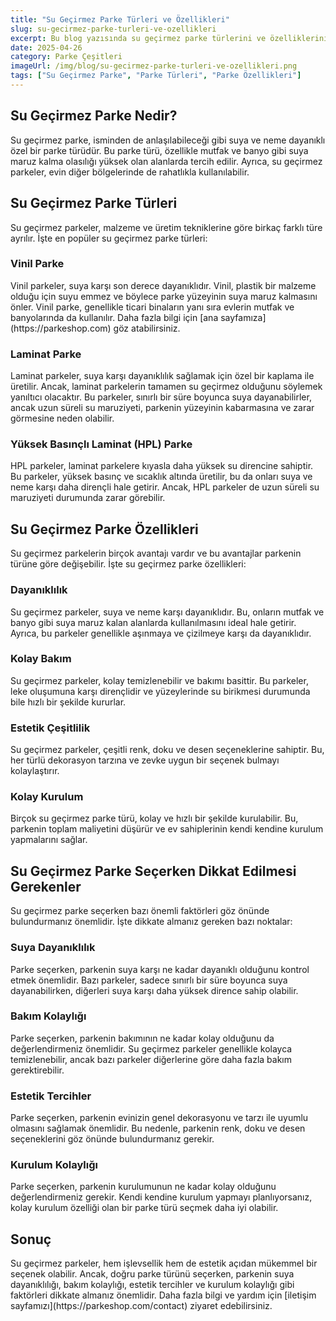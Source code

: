 ```yaml
---
title: "Su Geçirmez Parke Türleri ve Özellikleri"
slug: su-gecirmez-parke-turleri-ve-ozellikleri
excerpt: Bu blog yazısında su geçirmez parke türlerini ve özelliklerini detaylı bir şekilde inceliyoruz.
date: 2025-04-26
category: Parke Çeşitleri
imageUrl: /img/blog/su-gecirmez-parke-turleri-ve-ozellikleri.png
tags: ["Su Geçirmez Parke", "Parke Türleri", "Parke Özellikleri"]
---
```


<h2>Su Geçirmez Parke Nedir?</h2>
<p>Su geçirmez parke, isminden de anlaşılabileceği gibi suya ve neme dayanıklı özel bir parke türüdür. Bu parke türü, özellikle mutfak ve banyo gibi suya maruz kalma olasılığı yüksek olan alanlarda tercih edilir. Ayrıca, su geçirmez parkeler, evin diğer bölgelerinde de rahatlıkla kullanılabilir.</p>

<h2>Su Geçirmez Parke Türleri</h2>
<p>Su geçirmez parkeler, malzeme ve üretim tekniklerine göre birkaç farklı türe ayrılır. İşte en popüler su geçirmez parke türleri:</p>

<h3>Vinil Parke</h3>
<p>Vinil parkeler, suya karşı son derece dayanıklıdır. Vinil, plastik bir malzeme olduğu için suyu emmez ve böylece parke yüzeyinin suya maruz kalmasını önler. Vinil parke, genellikle ticari binaların yanı sıra evlerin mutfak ve banyolarında da kullanılır. Daha fazla bilgi için [ana sayfamıza](https://parkeshop.com) göz atabilirsiniz.</p>

<h3>Laminat Parke</h3>
<p>Laminat parkeler, suya karşı dayanıklılık sağlamak için özel bir kaplama ile üretilir. Ancak, laminat parkelerin tamamen su geçirmez olduğunu söylemek yanıltıcı olacaktır. Bu parkeler, sınırlı bir süre boyunca suya dayanabilirler, ancak uzun süreli su maruziyeti, parkenin yüzeyinin kabarmasına ve zarar görmesine neden olabilir.</p>

<h3>Yüksek Basınçlı Laminat (HPL) Parke</h3>
<p>HPL parkeler, laminat parkelere kıyasla daha yüksek su direncine sahiptir. Bu parkeler, yüksek basınç ve sıcaklık altında üretilir, bu da onları suya ve neme karşı daha dirençli hale getirir. Ancak, HPL parkeler de uzun süreli su maruziyeti durumunda zarar görebilir.</p>

<h2>Su Geçirmez Parke Özellikleri</h2>
<p>Su geçirmez parkelerin birçok avantajı vardır ve bu avantajlar parkenin türüne göre değişebilir. İşte su geçirmez parke özellikleri:</p>

<h3>Dayanıklılık</h3>
<p>Su geçirmez parkeler, suya ve neme karşı dayanıklıdır. Bu, onların mutfak ve banyo gibi suya maruz kalan alanlarda kullanılmasını ideal hale getirir. Ayrıca, bu parkeler genellikle aşınmaya ve çizilmeye karşı da dayanıklıdır.</p>

<h3>Kolay Bakım</h3>
<p>Su geçirmez parkeler, kolay temizlenebilir ve bakımı basittir. Bu parkeler, leke oluşumuna karşı dirençlidir ve yüzeylerinde su birikmesi durumunda bile hızlı bir şekilde kururlar.</p>

<h3>Estetik Çeşitlilik</h3>
<p>Su geçirmez parkeler, çeşitli renk, doku ve desen seçeneklerine sahiptir. Bu, her türlü dekorasyon tarzına ve zevke uygun bir seçenek bulmayı kolaylaştırır.</p>

<h3>Kolay Kurulum</h3>
<p>Birçok su geçirmez parke türü, kolay ve hızlı bir şekilde kurulabilir. Bu, parkenin toplam maliyetini düşürür ve ev sahiplerinin kendi kendine kurulum yapmalarını sağlar.</p>

<h2>Su Geçirmez Parke Seçerken Dikkat Edilmesi Gerekenler</h2>
<p>Su geçirmez parke seçerken bazı önemli faktörleri göz önünde bulundurmanız önemlidir. İşte dikkate almanız gereken bazı noktalar:</p>

<h3>Suya Dayanıklılık</h3>
<p>Parke seçerken, parkenin suya karşı ne kadar dayanıklı olduğunu kontrol etmek önemlidir. Bazı parkeler, sadece sınırlı bir süre boyunca suya dayanabilirken, diğerleri suya karşı daha yüksek dirence sahip olabilir.</p>

<h3>Bakım Kolaylığı</h3>
<p>Parke seçerken, parkenin bakımının ne kadar kolay olduğunu da değerlendirmeniz önemlidir. Su geçirmez parkeler genellikle kolayca temizlenebilir, ancak bazı parkeler diğerlerine göre daha fazla bakım gerektirebilir.</p>

<h3>Estetik Tercihler</h3>
<p>Parke seçerken, parkenin evinizin genel dekorasyonu ve tarzı ile uyumlu olmasını sağlamak önemlidir. Bu nedenle, parkenin renk, doku ve desen seçeneklerini göz önünde bulundurmanız gerekir.</p>

<h3>Kurulum Kolaylığı</h3>
<p>Parke seçerken, parkenin kurulumunun ne kadar kolay olduğunu değerlendirmeniz gerekir. Kendi kendine kurulum yapmayı planlıyorsanız, kolay kurulum özelliği olan bir parke türü seçmek daha iyi olabilir.</p>

<h2>Sonuç</h2>
<p>Su geçirmez parkeler, hem işlevsellik hem de estetik açıdan mükemmel bir seçenek olabilir. Ancak, doğru parke türünü seçerken, parkenin suya dayanıklılığı, bakım kolaylığı, estetik tercihler ve kurulum kolaylığı gibi faktörleri dikkate almanız önemlidir. Daha fazla bilgi ve yardım için [iletişim sayfamızı](https://parkeshop.com/contact) ziyaret edebilirsiniz.</p>